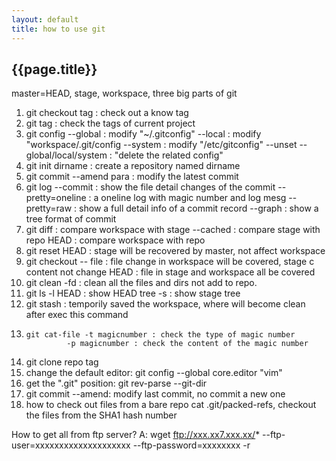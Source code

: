 ```yaml
---
layout: default
title: how to use git
---
```


{{page.title}}
----------------

master=HEAD, stage, workspace, three big parts of git

1. 	git checkout tag : check out a know tag
2. 	git tag : check the tags of current project
3. 	git config --global : 	modify "~/.gitconfig" 
			  --local : 	modify "workspace/.git/config
			  --system :	modify "/etc/gitconfig"
			  --unset --global/local/system : "delete the related config"
4. 	git init dirname : create a repository named dirname
5. 	git commit --amend para : modify the latest commit
6. 	git log	--commit : show the file detail changes of the commit
			--pretty=oneline : a oneline log with magic number and log mesg
			--pretty=raw : show a full detail info of a commit record
			--graph : show a tree format of commit
7. 	git diff 		 : compare workspace with stage 
			--cached : compare stage with repo
			 HEAD	 : compare workspace with repo
8. 	git reset HEAD : stage will be recovered by master, not affect workspace
9. 	git checkout -- file : file change in workspace will be covered, stage c
						   content not change
				HEAD <file> : file in stage and workspace all be covered
10.	git clean -fd : clean all the files and dirs not add to repo. 
11.	git ls -l HEAD : show HEAD tree
		   -s :		 show stage tree
12.	git stash : temporily saved the workspace, where will become clean after exec this command
13. 	git cat-file -t magicnumber : check the type of magic number
				 -p magicnumber : check the content of the magic number
14.	git clone repo tag
15. change the default editor: git config --global core.editor "vim"
16. get the ".git" position: git rev-parse --git-dir
17. git commit --amend: modify last commit, no commit a new one
18. how to check out files from a bare repo
	cat .git/packed-refs, checkout the files from the SHA1 hash number

How to get all from ftp server?
A: wget ftp://xxx.xx7.xxx.xx/* --ftp-user=xxxxxxxxxxxxxxxxxxxx --ftp-password=xxxxxxxx -r
